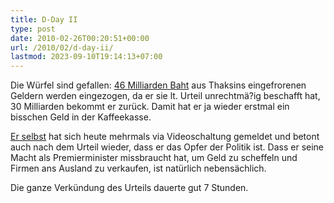 ```yaml
---
title: D-Day II
type: post
date: 2010-02-26T00:20:51+00:00
url: /2010/02/d-day-ii/
lastmod: 2023-09-10T19:14:13+07:00
---
```

Die Würfel sind gefallen: [46 Milliarden Baht][1] aus Thaksins eingefrorenen Geldern werden eingezogen, da er sie lt. Urteil unrechtmä?ig beschafft hat, 30 Milliarden bekommt er zurück. Damit hat er ja wieder erstmal ein bisschen Geld in der Kaffeekasse.

[Er selbst][2] hat sich heute mehrmals via Videoschaltung gemeldet und betont auch nach dem Urteil wieder, dass er das Opfer der Politik ist. Dass er seine Macht als Premierminister missbraucht hat, um Geld zu scheffeln und Firmen ans Ausland zu verkaufen, ist natürlich nebensächlich.

Die ganze Verkündung des Urteils dauerte gut 7 Stunden.

 [1]: http://www.nationmultimedia.com/home/Thaksins-Bt46-billion-seized-30123569.html
 [2]: http://www.nationmultimedia.com/home/2010/02/26/politics/Im-victim-its-cruel-politic-Thaksin-30123584.html

